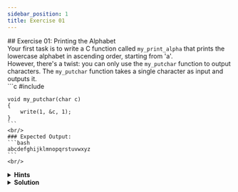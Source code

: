 ```yaml
---
sidebar_position: 1
title: Exercise 01
---
```


<link href="https://fonts.cdnfonts.com/css/poppins" rel="stylesheet"/>
<div style={{ fontFamily: 'Poppins, sans-serif' }}>
    ## <span style={{ color: 'var(--md-secondary-title-color)' }}>Exercise 01: Printing the Alphabet</span>
    <div>
    Your first task is to write a C function called <code>my_print_alpha</code> that prints the lowercase alphabet in ascending order, starting from 'a'.
    <br/>However, there's a twist: you can only use the <code>my_putchar</code> function to output characters. The <code>my_putchar</code> function takes a single character as input and outputs it.<br/>
    ```c
    #include <unistd.h>

    void my_putchar(char c)
    {
        write(1, &c, 1);
    }
    ```
    <br/>
    ### Expected Output:
    ```bash
    abcdefghijklmnopqrstuvwxyz
    ```
    <br/>
</div>
<details>
    <summary><strong>Hints</strong></summary>
    <div>
        Before diving into the solution, here are some hints to help you tackle the problem:
        <ul>
            <li>Explore how characters are represented in C.</li>
            <li>Learn about `ASCII values` and how they relate to characters.</li>
            <li>Think about how you can iterate through characters in a sequence.</li>
            <li>Consider how you can output characters using the provided <code>my_putchar</code> function.</li>
        </ul>
        These hints should give you a good starting point to work on the exercise. Good luck!
    </div>
</details>
<details>
    <summary><strong>Solution</strong></summary>
    ```c
    #include <unistd.h>

    void my_putchar(char c)
    {
        write(1, &c, 1);
    }

    /*
    * This function, my_print_alpha, prints the
    * lowercase alphabet in ascending order, starting from 'a'.
    * It uses the my_putchar function to output characters.
    */
    int my_print_alpha(void) {
        // Initialize character variable c with 'a'
        char c = 'a';

        // Loop through characters from 'a' to 'z'
        while (c <= 'z') {
            // Output the current character using my_putchar function
            my_putchar(c);
            // Increment the character to move to the next one
            c++;
        }

        // Return 0 to indicate successful execution
        return 0;
    }
    ```
    In the C programming language, characters are represented using ASCII (American Standard Code for Information Interchange) values. Each character is assigned a unique integer value.

    In this solution:

        - The variable c is initialized with the value 'a'.
        - In C, characters are represented using single quotes, like 'a', which actually represent the ASCII value of 'a', which is 97.
        - In ASCII, lowercase letters 'a' to 'z' are represented by consecutive integer values from 97 to 122.
        - So, by initializing c with 'a', we are starting with the ASCII value of 'a', which is 97.
        - We then iterate through the characters using a while loop until c reaches the ASCII value of 'z', which is 122.
        - Within the loop, we call the my_putchar(c) function to output the character represented by the current ASCII value of c.

    Therefore, by starting with 'a' and incrementing c until 'z', we ensure that all lowercase letters of the alphabet are printed in ascending order.

    This solution leverages the ASCII values of characters to achieve the task of printing the lowercase alphabet.

    An other solution would be :

    ```c
    #include <unistd.h>

    void my_putchar(char c)
    {
        write(1, &c, 1);
    }

    /*
    * This function, my_print_alpha_int, prints the
    * lowercase alphabet in ascending order, starting from 'a',
    * using integer values directly.
    */
    int my_print_alpha_int(void) {
        // Initialize integer variable i with the ASCII value of 'a'
        int i = 97; // ASCII value of 'a'

        // Loop through characters using integer values
        while (i <= 122) { // ASCII value of 'z'
            // Convert integer value back to character and output
            my_putchar((char)i);
            // Increment the integer to move to the next one
            i++;
        }

        // Return 0 to indicate successful execution
        return 0;
    }
    ```
    Explanation:

    - In this solution, we use integer values directly to represent the ASCII values of characters.
    - We initialize an integer variable i with the ASCII value of 'a', which is 97.
    - We iterate through the characters using a while loop until i reaches the ASCII value of 'z', which is 122.
    - Inside the loop, we convert the integer value i back to a character using a typecast (char)i and then output it using my_putchar.
    - While this solution achieves the same result as the previous one, it introduces the concept of "phantom values."
    - Phantom values are integer values that technically represent characters outside of the visible ASCII character set. For example, the integer value 127 might represent the ASCII DEL character, which is not a part of the lowercase alphabet. However, it would still be processed by the loop, potentially leading to unexpected behavior.
    - Using integer values directly obscures the intent of the code and can make it harder to understand and maintain.
    - Therefore, it's generally recommended to use character literals directly, as shown in the initial solution, to ensure clarity and avoid potential issues with phantom values.
    <div>
        *And voila, you've completed your first exercise in C programming !*
    </div>
</details>
</div>